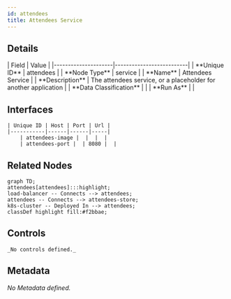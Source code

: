 ```yaml
---
id: attendees
title: Attendees Service
---
```


## Details
<div className="table-container">
| Field               | Value                    |
|---------------------|--------------------------|
| **Unique ID**       | attendees                   |
| **Node Type**       | service             |
| **Name**            | Attendees Service                 |
| **Description**     | The attendees service, or a placeholder for another application          |
| **Data Classification** |  |
| **Run As**          |                 |
</div>

## Interfaces
    | Unique ID | Host | Port | Url |
    |-----------|------|------|-----|
        | attendees-image |  |  |  |
        | attendees-port |  | 8080 |  |


## Related Nodes
```mermaid
graph TD;
attendees[attendees]:::highlight;
load-balancer -- Connects --> attendees;
attendees -- Connects --> attendees-store;
k8s-cluster -- Deployed In --> attendees;
classDef highlight fill:#f2bbae;

```
## Controls
    _No controls defined._

## Metadata
  _No Metadata defined._
